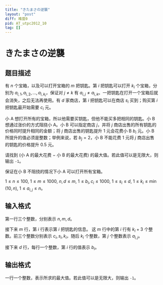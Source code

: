 ```yaml
---
title: "きたまさの逆襲"
layout: "post"
diff: 难度0
pid: AT_utpc2012_10
tag: []
---
```


# きたまさの逆襲

## 题目描述

有 $n$ 个宝箱，以及可以打开宝箱的 $m$ 把钥匙。第 $i$ 把钥匙可以打开 $k_i$ 个宝箱，分别为 $a_{i, 1}, a_{i, 2}, \dots, a_{i, k_i}$，保证对 $j\neq k$ 有 $a_{i, j}\neq a_{i, k}$。一把钥匙在打开一个宝箱后就会消失，之后无法再使用。有 $d$ 家商店，第 $i$ 把钥匙可以在商店 $s_i$ 买到；购买第 $i$ 把钥匙最开始需要 $c_i$ 元。

小 A 想打开所有的宝箱，所以他需要买钥匙，但他不能买多把相同的钥匙。小 B 想通过涨价的方式阻挠小 A。小 B 可以指定商店 $j$，并将 $j$ 商店出售的所有钥匙的价格同时提升相同的金额；将 $j$ 商店出售的钥匙提升 $1$ 元会花费小 B $b_i$ 元。小 B 所提升的值必须是整数；举例来说，若 $b_j = 2$，小 B 不能花费 $1$ 元将 $j$ 商店出售的钥匙的价格提升 $0.5$ 元。

请找到 $($小 A 的最大花费 $-$ 小 B 的最大花费$)$ 的最大值。若此值可以是无限大，则输出 `-1`。

保证在小 B 不阻挠的情况下小 A 可以打开所有宝箱。

$1\le n\le 100,\ 1\le m\le 1000, \ n, d\le m, \ 1\le b_i, c_i \le 1000, \ 1\le s_i\le d, \ 1\le k_i \le \min(10, n),\ 1\le a_{i, j} \le n$。

## 输入格式

第一行三个整数，分别表示 $n, m, d$。

接下来 $m$ 行，第 $i$ 行表示第 $i$ 把钥匙的信息。
这 $m$ 行中的第 $i$ 行有 $k_i + 3$ 个整数。前三个整数分别表示 $c_i, s_i, k_i$，随后 $k_i$ 个整数，第 $j$ 个整数表示 $a_{i, j}$。

接下来 $d$ 行，每行一个整数，第 $i$ 行的值表示 $b_i$。

## 输出格式

一行一个整数，表示所求的最大值。若此值可以是无限大，则输出 `-1`。

